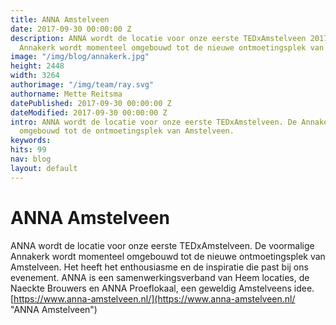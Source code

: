 ```yaml
---
title: ANNA Amstelveen
date: 2017-09-30 00:00:00 Z
description: ANNA wordt de locatie voor onze eerste TEDxAmstelveen 2017. De voormalige
  Annakerk wordt momenteel omgebouwd tot de nieuwe ontmoetingsplek van Amstelveen.
image: "/img/blog/annakerk.jpg"
height: 2448
width: 3264
authorimage: "/img/team/ray.svg"
authorname: Mette Reitsma
datePublished: 2017-09-30 00:00:00 Z
dateModified: 2017-09-30 00:00:00 Z
intro: ANNA wordt de locatie voor onze eerste TEDxAmstelveen. De Annakerk wordt momenteel
  omgebouwd tot de ontmoetingsplek van Amstelveen.
keywords:
hits: 99
nav: blog
layout: default
---
```


# ANNA Amstelveen

<a href="{{site.url}}{{page.url}}" title="{{ page.title }}"><amp-img noloading width="100" height="100" alt="{{ page.title }}" layout="responsive" src="{{site.url}}{{ page.image }}" class="photo pull-left"></amp-img></a>

ANNA wordt de locatie voor onze eerste TEDxAmstelveen. De voormalige Annakerk wordt momenteel omgebouwd tot de nieuwe ontmoetingsplek van Amstelveen. Het heeft het enthousiasme en de inspiratie die past bij ons evenement. ANNA is een samenwerkingsverband van Heem locaties, de Naeckte Brouwers en ANNA Proeflokaal,  een geweldig Amstelveens idee.
[https://www.anna-amstelveen.nl/](https://www.anna-amstelveen.nl/ "ANNA Amstelveen")
